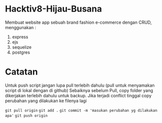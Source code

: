 # Hacktiv8-Hijau-Busana
Membuat website app sebuah brand fashion e-commerce dengan CRUD, menggunakan :
1. express
2. ejs
3. sequelize
4. postgres

# Catatan
Untuk push script jangan lupa pull terlebih dahulu (pull untuk menyamakan script di lokal dengan di github) Sebaiknya sebelum Pull, copy folder yang dikerjakan terlebih dahulu untuk backup. Jika terjadi conflict tinggal copy perubahan yang dilakukan ke filenya lagi

```git pull origin```
```git add .```
```git commit -m 'masukan perubahan yg dilakukan apa'```
```git push origin```
